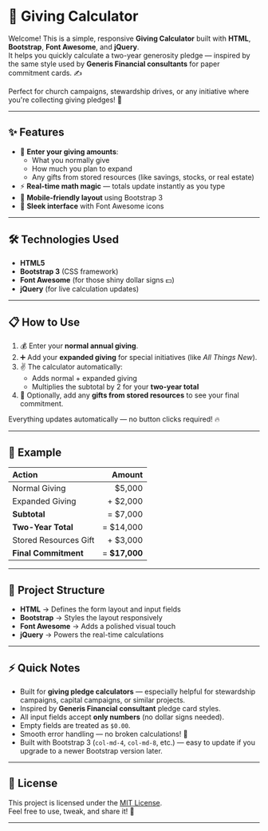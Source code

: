 # 🧮 Giving Calculator

Welcome! This is a simple, responsive **Giving Calculator** built with **HTML**, **Bootstrap**, **Font Awesome**, and **jQuery**.  
It helps you quickly calculate a two-year generosity pledge — inspired by the same style used by **Generis Financial consultants** for paper commitment cards. ✍️

Perfect for church campaigns, stewardship drives, or any initiative where you're collecting giving pledges! 🙌

---

## ✨ Features

- 🏦 **Enter your giving amounts**:
  - What you normally give
  - How much you plan to expand
  - Any gifts from stored resources (like savings, stocks, or real estate)
- ⚡ **Real-time math magic** — totals update instantly as you type
- 📱 **Mobile-friendly layout** using Bootstrap 3
- 🎨 **Sleek interface** with Font Awesome icons

---

## 🛠️ Technologies Used

- **HTML5**
- **Bootstrap 3** (CSS framework)
- **Font Awesome** (for those shiny dollar signs 💵)
- **jQuery** (for live calculation updates)

---

## 📋 How to Use

1. 💰 Enter your **normal annual giving**.
2. ➕ Add your **expanded giving** for special initiatives (like *All Things New*).
3. ✌️ The calculator automatically:
   - Adds normal + expanded giving
   - Multiplies the subtotal by 2 for your **two-year total**
4. 🏡 Optionally, add any **gifts from stored resources** to see your final commitment.

Everything updates automatically — no button clicks required! 🔥

---

## 🧪 Example

| Action | Amount |
|:------|-------:|
| Normal Giving | $5,000 |
| Expanded Giving | + $2,000 |
| **Subtotal** | = $7,000 |
| **Two-Year Total** | = $14,000 |
| Stored Resources Gift | + $3,000 |
| **Final Commitment** | = **$17,000** |

---

## 📂 Project Structure

- **HTML** → Defines the form layout and input fields
- **Bootstrap** → Styles the layout responsively
- **Font Awesome** → Adds a polished visual touch
- **jQuery** → Powers the real-time calculations

---

## ⚡ Quick Notes

- Built for **giving pledge calculators** — especially helpful for stewardship campaigns, capital campaigns, or similar projects.
- Inspired by **Generis Financial consultant** pledge card styles.
- All input fields accept **only numbers** (no dollar signs needed).
- Empty fields are treated as `$0.00`.
- Smooth error handling — no broken calculations! 🚀
- Built with Bootstrap 3 (`col-md-4`, `col-md-8`, etc.) — easy to update if you upgrade to a newer Bootstrap version later.

---

## 📜 License

This project is licensed under the [MIT License](LICENSE).  
Feel free to use, tweak, and share it! 🎉

---
